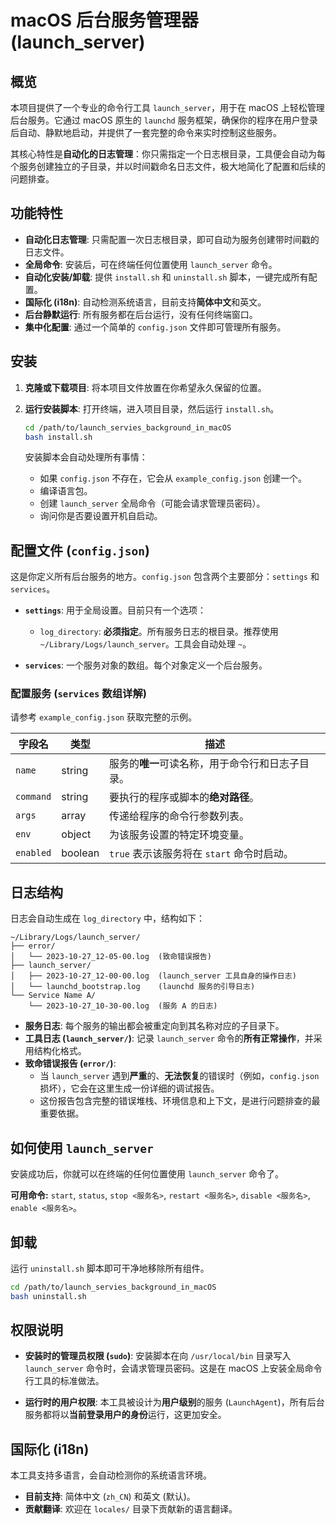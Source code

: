 # macOS 后台服务管理器 (launch_server)

## 概览

本项目提供了一个专业的命令行工具 `launch_server`，用于在 macOS 上轻松管理后台服务。它通过 macOS 原生的 `launchd` 服务框架，确保你的程序在用户登录后自动、静默地启动，并提供了一套完整的命令来实时控制这些服务。

其核心特性是**自动化的日志管理**：你只需指定一个日志根目录，工具便会自动为每个服务创建独立的子目录，并以时间戳命名日志文件，极大地简化了配置和后续的问题排查。

## 功能特性

- **自动化日志管理**: 只需配置一次日志根目录，即可自动为服务创建带时间戳的日志文件。
- **全局命令**: 安装后，可在终端任何位置使用 `launch_server` 命令。
- **自动化安装/卸载**: 提供 `install.sh` 和 `uninstall.sh` 脚本，一键完成所有配置。
- **国际化 (i18n)**: 自动检测系统语言，目前支持**简体中文**和英文。
- **后台静默运行**: 所有服务都在后台运行，没有任何终端窗口。
- **集中化配置**: 通过一个简单的 `config.json` 文件即可管理所有服务。

## 安装

1.  **克隆或下载项目**:
    将本项目文件放置在你希望永久保留的位置。

2.  **运行安装脚本**:
    打开终端，进入项目目录，然后运行 `install.sh`。

    ```bash
    cd /path/to/launch_servies_background_in_macOS
    bash install.sh
    ```
    安装脚本会自动处理所有事情：
    - 如果 `config.json` 不存在，它会从 `example_config.json` 创建一个。
    - 编译语言包。
    - 创建 `launch_server` 全局命令（可能会请求管理员密码）。
    - 询问你是否要设置开机自启动。

## 配置文件 (`config.json`)

这是你定义所有后台服务的地方。`config.json` 包含两个主要部分：`settings` 和 `services`。

- **`settings`**: 用于全局设置。目前只有一个选项：
  - `log_directory`: **必须指定**。所有服务日志的根目录。推荐使用 `~/Library/Logs/launch_server`。工具会自动处理 `~`。

- **`services`**: 一个服务对象的数组。每个对象定义一个后台服务。

### 配置服务 (`services` 数组详解)

请参考 `example_config.json` 获取完整的示例。

| 字段名 | 类型 | 描述 |
|---|---|---|
| `name` | string | 服务的**唯一**可读名称，用于命令行和日志子目录。|
| `command` | string | 要执行的程序或脚本的**绝对路径**。 |
| `args` | array | 传递给程序的命令行参数列表。 |
| `env` | object | 为该服务设置的特定环境变量。 |
| `enabled`| boolean| `true` 表示该服务将在 `start` 命令时启动。 |

## 日志结构

日志会自动生成在 `log_directory` 中，结构如下：

```
~/Library/Logs/launch_server/
├── error/
│   └── 2023-10-27_12-05-00.log  (致命错误报告)
├── launch_server/
│   ├── 2023-10-27_12-00-00.log  (launch_server 工具自身的操作日志)
│   └── launchd_bootstrap.log    (launchd 服务的引导日志)
└── Service Name A/
    └── 2023-10-27_10-30-00.log  (服务 A 的日志)
```

- **服务日志**: 每个服务的输出都会被重定向到其名称对应的子目录下。
- **工具日志 (`launch_server/`)**: 记录 `launch_server` 命令的**所有正常操作**，并采用结构化格式。
- **致命错误报告 (`error/`)**:
  - 当 `launch_server` 遇到**严重**的、**无法恢复**的错误时（例如，`config.json` 损坏），它会在这里生成一份详细的调试报告。
  - 这份报告包含完整的错误堆栈、环境信息和上下文，是进行问题排查的最重要依据。

## 如何使用 `launch_server`

安装成功后，你就可以在终端的任何位置使用 `launch_server` 命令了。

**可用命令:** `start`, `status`, `stop <服务名>`, `restart <服务名>`, `disable <服务名>`, `enable <服务名>`。

## 卸载

运行 `uninstall.sh` 脚本即可干净地移除所有组件。

```bash
cd /path/to/launch_servies_background_in_macOS
bash uninstall.sh
```

## 权限说明

- **安装时的管理员权限 (`sudo`)**:
  安装脚本在向 `/usr/local/bin` 目录写入 `launch_server` 命令时，会请求管理员密码。这是在 macOS 上安装全局命令行工具的标准做法。

- **运行时的用户权限**:
  本工具被设计为**用户级别**的服务 (`LaunchAgent`)，所有后台服务都将以**当前登录用户的身份**运行，这更加安全。

## 国际化 (i18n)

本工具支持多语言，会自动检测你的系统语言环境。

- **目前支持**: 简体中文 (`zh_CN`) 和英文 (默认)。
- **贡献翻译**: 欢迎在 `locales/` 目录下贡献新的语言翻译。
